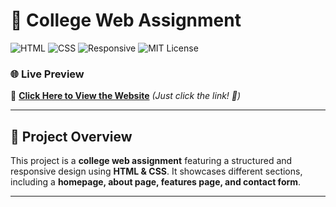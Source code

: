 # 🚀 College Web Assignment

![HTML](https://img.shields.io/badge/HTML5-%23E34F26.svg?style=for-the-badge&logo=html5&logoColor=white)
![CSS](https://img.shields.io/badge/CSS3-%231572B6.svg?style=for-the-badge&logo=css3&logoColor=white)
![Responsive](https://img.shields.io/badge/Responsive%20Design-%2300d084.svg?style=for-the-badge)
![MIT License](https://img.shields.io/badge/License-MIT-blue.svg)

### 🌐 Live Preview 
🔗 **<a href="https://iit2024067.github.io/clg-web-assign/" target="_blank">Click Here to View the Website</a>**
*(Just click the link! 🚀)*  

---

## 📌 Project Overview

This project is a **college web assignment** featuring a structured and responsive design using **HTML & CSS**. It showcases different sections, including a **homepage, about page, features page, and contact form**.

---
